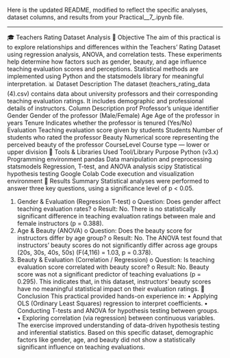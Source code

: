 Here is the updated README, modified to reflect the specific analyses, dataset columns, and results from your Practical__7_.ipynb file.
________________________________________
🎓 Teachers Rating Dataset Analysis
🧭 Objective
The aim of this practical is to explore relationships and differences within the Teachers’ Rating Dataset using regression analysis, ANOVA, and correlation tests.
These experiments help determine how factors such as gender, beauty, and age influence teaching evaluation scores and perceptions. Statistical methods are implemented using Python and the statsmodels library for meaningful interpretation.
📊 Dataset Description
The dataset (teachers_rating_data (4).csv) contains data about university professors and their corresponding teaching evaluation ratings. It includes demographic and professional details of instructors.
Column	Description
prof	Professor’s unique identifier
Gender	Gender of the professor (Male/Female)
Age	Age of the professor in years
Tenure	Indicates whether the professor is tenured (Yes/No)
Evaluation	Teaching evaluation score given by students
Students	Number of students who rated the professor
Beauty	Numerical score representing the perceived beauty of the professor
CourseLevel	Course type — lower or upper division
🧰 Tools & Libraries Used
Tool/Library	Purpose
Python (v3.x)	Programming environment
pandas	Data manipulation and preprocessing
statsmodels	Regression, T-test, and ANOVA analysis
scipy	Statistical hypothesis testing
Google Colab	Code execution and visualization environment
🧾 Results Summary
Statistical analyses were performed to answer three key questions, using a significance level of p < 0.05.
1.	Gender & Evaluation (Regression T-test)
o	Question: Does gender affect teaching evaluation rates?
o	Result: No. There is no statistically significant difference in teaching evaluation ratings between male and female instructors (p = 0.388).
2.	Age & Beauty (ANOVA)
o	Question: Does the beauty score for instructors differ by age group?
o	Result: No. The ANOVA test found that instructors’ beauty scores do not significantly differ across age groups (20s, 30s, 40s, 50s) (F(4,116) = 1.03, p = 0.378).
3.	Beauty & Evaluation (Correlation / Regression)
o	Question: Is teaching evaluation score correlated with beauty score?
o	Result: No. Beauty score was not a significant predictor of teaching evaluations (p = 0.295). This indicates that, in this dataset, instructors’ beauty scores have no meaningful statistical impact on their evaluation ratings.
🏁 Conclusion
This practical provided hands-on experience in:
•	Applying OLS (Ordinary Least Squares) regression to interpret coefficients.
•	Conducting T-tests and ANOVA for hypothesis testing between groups.
•	Exploring correlation (via regression) between continuous variables.
The exercise improved understanding of data-driven hypothesis testing and inferential statistics. Based on this specific dataset, demographic factors like gender, age, and beauty did not show a statistically significant influence on teaching evaluations.

